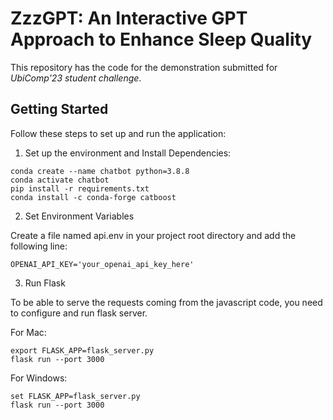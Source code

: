 # ZzzGPT: An Interactive GPT Approach to Enhance Sleep Quality

This repository has the code for the demonstration submitted for _UbiComp'23 student challenge_.

## Getting Started
Follow these steps to set up and run the application:


1. Set up the environment and Install Dependencies:


```
conda create --name chatbot python=3.8.8
conda activate chatbot
pip install -r requirements.txt 
conda install -c conda-forge catboost
```

2. Set Environment Variables
   
Create a file named api.env in your project root directory and add the following line:

```OPENAI_API_KEY='your_openai_api_key_here'```

3. Run Flask 

To be able to serve the requests coming from the javascript code, you need to configure and run flask server.

For Mac:


```
export FLASK_APP=flask_server.py
flask run --port 3000
```

For Windows: 
```
set FLASK_APP=flask_server.py
flask run --port 3000
```


